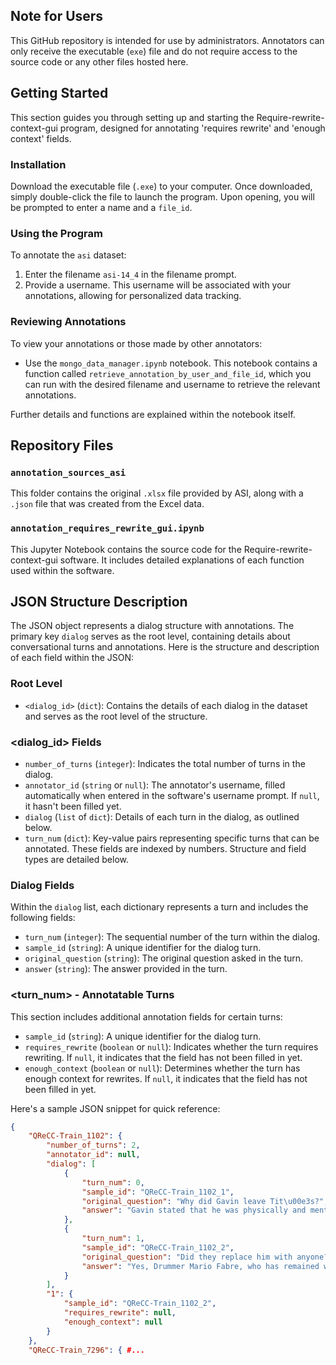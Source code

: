 ## Note for Users

This GitHub repository is intended for use by administrators. Annotators can only receive the executable (`exe`) file and do not require access to the source code or any other files hosted here. 


## Getting Started

This section guides you through setting up and starting the Require-rewrite-context-gui program, designed for annotating 'requires rewrite' and 'enough context' fields.

### Installation

Download the executable file (`.exe`) to your computer. Once downloaded, simply double-click the file to launch the program. Upon opening, you will be prompted to enter a name and a `file_id`. 

### Using the Program

To annotate the `asi` dataset:
1. Enter the filename `asi-14_4` in the filename prompt.
2. Provide a username. This username will be associated with your annotations, allowing for personalized data tracking.

### Reviewing Annotations

To view your annotations or those made by other annotators:
- Use the `mongo_data_manager.ipynb` notebook. This notebook contains a function called `retrieve_annotation_by_user_and_file_id`, which you can run with the desired filename and username to retrieve the relevant annotations.

Further details and functions are explained within the notebook itself.

## Repository Files

### `annotation_sources_asi`
This folder contains the original `.xlsx` file provided by ASI, along with a `.json` file that was created from the Excel data. 

### `annotation_requires_rewrite_gui.ipynb`
This Jupyter Notebook contains the source code for the Require-rewrite-context-gui software. It includes detailed explanations of each function used within the software.


## JSON Structure Description

The JSON object represents a dialog structure with annotations. The primary key `dialog` serves as the root level, containing details about conversational turns and annotations. Here is the structure and description of each field within the JSON:

### Root Level

- `<dialog_id>` (`dict`): Contains the details of each dialog in the dataset and serves as the root level of the structure.

### <dialog_id> Fields

- `number_of_turns` (`integer`): Indicates the total number of turns in the dialog.
- `annotator_id` (`string` or `null`): The annotator's username, filled automatically when entered in the software's username prompt. If `null`, it hasn't been filled yet.
- `dialog` (`list` of `dict`): Details of each turn in the dialog, as outlined below.
- `turn_num` (`dict`): Key-value pairs representing specific turns that can be annotated. These fields are indexed by numbers. Structure and field types are detailed below.

### Dialog Fields

Within the `dialog` list, each dictionary represents a turn and includes the following fields:

- `turn_num` (`integer`): The sequential number of the turn within the dialog.
- `sample_id` (`string`): A unique identifier for the dialog turn.
- `original_question` (`string`): The original question asked in the turn.
- `answer` (`string`): The answer provided in the turn.

### <turn_num> - Annotatable Turns

This section includes additional annotation fields for certain turns:

- `sample_id` (`string`): A unique identifier for the dialog turn.
- `requires_rewrite` (`boolean` or `null`): Indicates whether the turn requires rewriting. If `null`, it indicates that the field has not been filled in yet.
- `enough_context` (`boolean` or `null`): Determines whether the turn has enough context for rewrites. If `null`, it indicates that the field has not been filled in yet.

Here's a sample JSON snippet for quick reference:

```json
{
    "QReCC-Train_1102": {
        "number_of_turns": 2,
        "annotator_id": null,
        "dialog": [
            {
                "turn_num": 0,
                "sample_id": "QReCC-Train_1102_1",
                "original_question": "Why did Gavin leave Tit\u00e3s?",
                "answer": "Gavin stated that he was physically and mentally exhausted because of the Titas tours and album releases."
            },
            {
                "turn_num": 1,
                "sample_id": "QReCC-Train_1102_2",
                "original_question": "Did they replace him with anyone?",
                "answer": "Yes, Drummer Mario Fabre, who has remained with the Titas since then as a session member."
            }
        ],
        "1": {
            "sample_id": "QReCC-Train_1102_2",
            "requires_rewrite": null,
            "enough_context": null
        }
    },
    "QReCC-Train_7296": { #...
